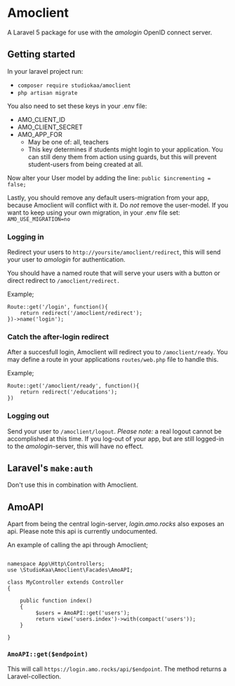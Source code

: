 # Amoclient

A Laravel 5 package for use with the _amologin_ OpenID connect server.

## Getting started
In your laravel project run:
* `composer require studiokaa/amoclient`
* `php artisan migrate`

You also need to set these keys in your .env file:
* AMO_CLIENT_ID
* AMO_CLIENT_SECRET
* AMO_APP_FOR
	* May be one of: all, teachers 
	* This key determines if students might login to your application. You can still deny them from action using guards, but this will prevent student-users from being created at all.

Now alter your User model by adding the line: `public $incrementing = false;`

Lastly, you should remove any default users-migration from your app, because Amoclient will conflict with it. Do _not_ remove the user-model. If you want to keep using your own migration, in your .env file set: `AMO_USE_MIGRATION=no`

### Logging in
Redirect your users to `http://yoursite/amoclient/redirect`, this will send your user to _amologin_ for authentication.

You should have a named route that will serve your users with a button or direct redirect to `/amoclient/redirect.`

Example;
```
Route::get('/login', function(){
	return redirect('/amoclient/redirect');
})->name('login');

```

### Catch the after-login redirect
After a succesfull login, Amoclient will redirect you to `/amoclient/ready`. You may define a route in your applications `routes/web.php` file to handle this.

Example;
```
Route::get('/amoclient/ready', function(){
	return redirect('/educations');
})
```

### Logging out
Send your user to `/amoclient/logout`.
_Please note:_ a real logout cannot be accomplished at this time. If you log-out of your app, but are still logged-in to the _amologin_-server, this will have no effect.


## Laravel's `make:auth`
Don't use this in combination with Amoclient.

## AmoAPI
Apart from being the central login-server, _login.amo.rocks_ also exposes an api. Please note this api is currently undocumented.

An example of calling the api through Amoclient;
```

namespace App\Http\Controllers;
use \StudioKaa\Amoclient\Facades\AmoAPI;

class MyController extends Controller
{

	public function index()
	{
		 $users = AmoAPI::get('users');
		 return view('users.index')->with(compact('users'));
	}

}

```

### `AmoAPI::get($endpoint)`
This will call `https://login.amo.rocks/api/$endpoint`.
The method returns a Laravel-collection.